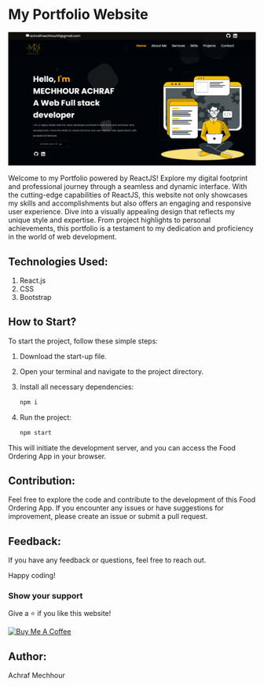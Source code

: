 # My Portfolio Website
<p align="center">
  <img src="./src/assets/portfolio.png" alt="">
</p>
<p>Welcome to my Portfolio powered by ReactJS! Explore my digital footprint and professional journey through a seamless and dynamic interface. With the cutting-edge capabilities of ReactJS, this website not only showcases my skills and accomplishments but also offers an engaging and responsive user experience. Dive into a visually appealing design that reflects my unique style and expertise. From project highlights to personal achievements, this portfolio is a testament to my dedication and proficiency in the world of web development.
</p>

## Technologies Used:

1. React.js
2. CSS
3. Bootstrap

## How to Start?

To start the project, follow these simple steps:

1. Download the start-up file.
2. Open your terminal and navigate to the project directory.
3. Install all necessary dependencies:

    ```bash
    npm i
    ```

4. Run the project:

    ```bash
    npm start
    ```

This will initiate the development server, and you can access the Food Ordering App in your browser.

## Contribution:

Feel free to explore the code and contribute to the development of this Food Ordering App. If you encounter any issues or have suggestions for improvement, please create an issue or submit a pull request.

## Feedback:

If you have any feedback or questions, feel free to reach out.

Happy coding!
### Show your support

Give a ⭐ if you like this website!

<a href="https://www.buymeacoffee.com/achrafmechw" target="_blank"><img src="https://cdn.buymeacoffee.com/buttons/v2/default-violet.png" alt="Buy Me A Coffee" height= "60px" width= "217px" ></a>
## Author:
Achraf Mechhour

